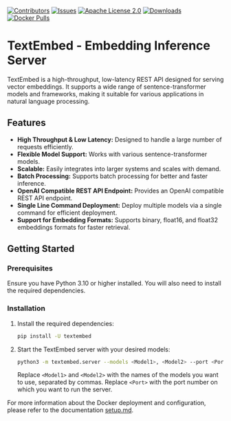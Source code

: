 [![Contributors](https://img.shields.io/github/contributors/kevaldekivadiya2415/textembed.svg)](https://github.com/kevaldekivadiya2415/textembed/graphs/contributors)
[![Issues](https://img.shields.io/github/issues/kevaldekivadiya2415/textembed.svg)](https://github.com/kevaldekivadiya2415/textembed/issues)
[![Apache License 2.0](https://img.shields.io/github/license/kevaldekivadiya2415/textembed.svg)](https://github.com/kevaldekivadiya2415/textembed/blob/main/LICENSE)
[![Downloads](https://static.pepy.tech/badge/textembed)](https://pepy.tech/project/textembed)
[![Docker Pulls](https://img.shields.io/docker/pulls/kevaldekivadiya/textembed.svg)](https://hub.docker.com/r/kevaldekivadiya/textembed)



# TextEmbed - Embedding Inference Server

TextEmbed is a high-throughput, low-latency REST API designed for serving vector embeddings. It supports a wide range of sentence-transformer models and frameworks, making it suitable for various applications in natural language processing.

## Features

- **High Throughput & Low Latency:** Designed to handle a large number of requests efficiently.
- **Flexible Model Support:** Works with various sentence-transformer models.
- **Scalable:** Easily integrates into larger systems and scales with demand.
- **Batch Processing:** Supports batch processing for better and faster inference.
- **OpenAI Compatible REST API Endpoint:** Provides an OpenAI compatible REST API endpoint.
- **Single Line Command Deployment:** Deploy multiple models via a single command for efficient deployment.
- **Support for Embedding Formats:** Supports binary, float16, and float32 embeddings formats for faster retrieval.

## Getting Started

### Prerequisites

Ensure you have Python 3.10 or higher installed. You will also need to install the required dependencies.

### Installation

1. Install the required dependencies:
    ```bash
    pip install -U textembed
    ```

2. Start the TextEmbed server with your desired models:
    ```bash
    python3 -m textembed.server --models <Model1>, <Model2> --port <Port>
    ```

    Replace `<Model1>` and `<Model2>` with the names of the models you want to use, separated by commas. Replace `<Port>` with the port number on which you want to run the server.

For more information about the Docker deployment and configuration, please refer to the documentation [setup.md](docs/setup.md).
